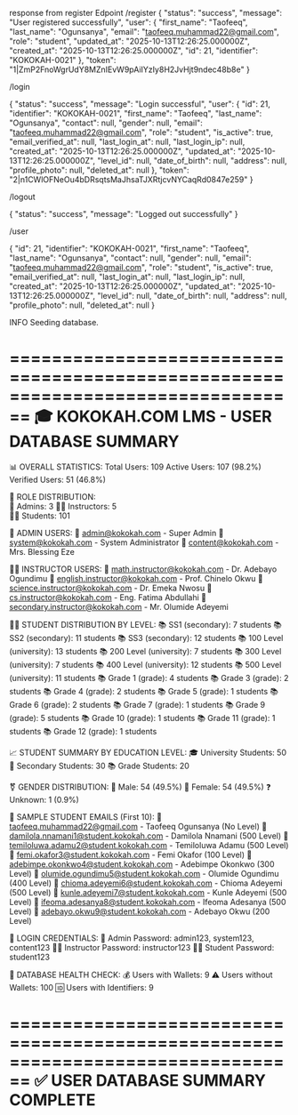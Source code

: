 response from register Edpoint
/register
{
    "status": "success",
    "message": "User registered successfully",
    "user": {
        "first_name": "Taofeeq",
        "last_name": "Ogunsanya",
        "email": "taofeeq.muhammad22@gmail.com",
        "role": "student",
        "updated_at": "2025-10-13T12:26:25.000000Z",
        "created_at": "2025-10-13T12:26:25.000000Z",
        "id": 21,
        "identifier": "KOKOKAH-0021"
    },
    "token": "1|ZmP2FnoWgrUdY8MZnIEvW9pAiIYzIy8H2JvHjt9ndec48b8e"
}


/login

{
    "status": "success",
    "message": "Login successful",
    "user": {
        "id": 21,
        "identifier": "KOKOKAH-0021",
        "first_name": "Taofeeq",
        "last_name": "Ogunsanya",
        "contact": null,
        "gender": null,
        "email": "taofeeq.muhammad22@gmail.com",
        "role": "student",
        "is_active": true,
        "email_verified_at": null,
        "last_login_at": null,
        "last_login_ip": null,
        "created_at": "2025-10-13T12:26:25.000000Z",
        "updated_at": "2025-10-13T12:26:25.000000Z",
        "level_id": null,
        "date_of_birth": null,
        "address": null,
        "profile_photo": null,
        "deleted_at": null
    },
    "token": "2|n1CWlOFNeOu4bDRsqtsMaJhsaTJXRtjcvNYCaqRd0847e259"
}

/logout

{
    "status": "success",
    "message": "Logged out successfully"
}







/user

{
    "id": 21,
    "identifier": "KOKOKAH-0021",
    "first_name": "Taofeeq",
    "last_name": "Ogunsanya",
    "contact": null,
    "gender": null,
    "email": "taofeeq.muhammad22@gmail.com",
    "role": "student",
    "is_active": true,
    "email_verified_at": null,
    "last_login_at": null,
    "last_login_ip": null,
    "created_at": "2025-10-13T12:26:25.000000Z",
    "updated_at": "2025-10-13T12:26:25.000000Z",
    "level_id": null,
    "date_of_birth": null,
    "address": null,
    "profile_photo": null,
    "deleted_at": null
}




 INFO  Seeding database.  


================================================================================
🎓 KOKOKAH.COM LMS - USER DATABASE SUMMARY
================================================================================

📊 OVERALL STATISTICS:
   Total Users: 109
   Active Users: 107 (98.2%) 
   Verified Users: 51 (46.8%)

👥 ROLE DISTRIBUTION:        
   👑 Admins: 3
   👨‍🏫 Instructors: 5      
   👨‍🎓 Students: 101       

👑 ADMIN USERS:
   📧 admin@kokokah.com - Super Admin
   📧 system@kokokah.com - System Administrator
   📧 content@kokokah.com - Mrs. Blessing Eze

👨‍🏫 INSTRUCTOR USERS:
   📧 math.instructor@kokokah.com - Dr. Adebayo Ogundimu
   📧 english.instructor@kokokah.com - Prof. Chinelo Okwu
   📧 science.instructor@kokokah.com - Dr. Emeka Nwosu
   📧 cs.instructor@kokokah.com - Eng. Fatima Abdullahi
   📧 secondary.instructor@kokokah.com - Mr. Olumide Adeyemi

👨‍🎓 STUDENT DISTRIBUTION BY LEVEL:
   📚 SS1 (secondary): 7 students
   📚 SS2 (secondary): 11 students
   📚 SS3 (secondary): 12 students
   📚 100 Level (university): 13 students
   📚 200 Level (university): 7 students
   📚 300 Level (university): 7 students
   📚 400 Level (university): 12 students
   📚 500 Level (university): 11 students
   📚 Grade 1 (grade): 4 students
   📚 Grade 3 (grade): 2 students
   📚 Grade 4 (grade): 2 students
   📚 Grade 5 (grade): 1 students
   📚 Grade 6 (grade): 2 students
   📚 Grade 7 (grade): 1 students
   📚 Grade 9 (grade): 5 students
   📚 Grade 10 (grade): 1 students
   📚 Grade 11 (grade): 1 students
   📚 Grade 12 (grade): 1 students

📈 STUDENT SUMMARY BY EDUCATION LEVEL:
   🎓 University Students: 50
   🏫 Secondary Students: 30
   📚 Grade Students: 20

⚧ GENDER DISTRIBUTION:
   👨 Male: 54 (49.5%)
   👩 Female: 54 (49.5%)
   ❓ Unknown: 1 (0.9%)

📧 SAMPLE STUDENT EMAILS (First 10):
   📧 taofeeq.muhammad22@gmail.com - Taofeeq Ogunsanya (No Level)
   📧 damilola.nnamani1@student.kokokah.com - Damilola Nnamani (500 Level)
   📧 temiloluwa.adamu2@student.kokokah.com - Temiloluwa Adamu (500 Level)
   📧 femi.okafor3@student.kokokah.com - Femi Okafor (100 Level)
   📧 adebimpe.okonkwo4@student.kokokah.com - Adebimpe Okonkwo (300 Level)
   📧 olumide.ogundimu5@student.kokokah.com - Olumide Ogundimu (400 Level)
   📧 chioma.adeyemi6@student.kokokah.com - Chioma Adeyemi (500 Level)
   📧 kunle.adeyemi7@student.kokokah.com - Kunle Adeyemi (500 Level)
   📧 ifeoma.adesanya8@student.kokokah.com - Ifeoma Adesanya (500 Level)
   📧 adebayo.okwu9@student.kokokah.com - Adebayo Okwu (200 Level)

🔑 LOGIN CREDENTIALS:
   👑 Admin Password: admin123, system123, content123
   👨‍🏫 Instructor Password: instructor123
   👨‍🎓 Student Password: student123

🏥 DATABASE HEALTH CHECK:
   💰 Users with Wallets: 9
   ⚠️ Users without Wallets: 100
   🆔 Users with Identifiers: 9

================================================================================
✅ USER DATABASE SUMMARY COMPLETE
================================================================================